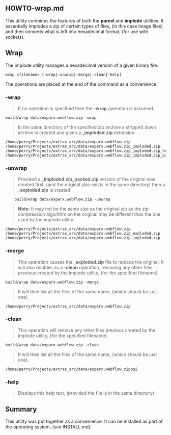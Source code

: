 

## HOWTO-wrap.md
This utility combines the features of both the **parcel** and **implode** utilities. It essentially implodes a zip of certain types of files, (in this case image files) and then converts what is left into hexadecimal format, (for use with sockets).

## Wrap
The implode utility manages a hexadecimal version of a given binary file. 

	wrap <filename> [-wrap|-unwrap|-merge|-clean|-help]

The operations are placed at the end of the command as a convenience.

### -wrap <default>
> If no operation is specified then the **-wrap** operation is assumed.

	build/wrap data/exparx.webflow.zip -wrap

> In the same directory of the specified zip archive a stripped down archive is created and given a **_imploded.zip** extension.  

	/home/perry/Projects/extras_arc/data/exparx.webflow.zip
	/home/perry/Projects/extras_arc/data/exparx.webflow.zip_imploded.zip
	/home/perry/Projects/extras_arc/data/exparx.webflow.zip_imploded.zip_hexed.txt
	/home/perry/Projects/extras_arc/data/exparx.webflow.zip_imploded.zip_packed.txt

### -unwrap
> Provided a  **_imploded.zip_packed.zip** version of the original was created first, (and the original also exists in the same directory) then a **_exploded.zip** is created. 
> 
> 
		build/wrap data/exparx.webflow.zip -unwrap
		
> **Note:** It may not be the same size as the original zip as the zip compression algorithm on the original may be different than the one used by the implode utility.

	/home/perry/Projects/extras_arc/data/exparx.webflow.zip
	/home/perry/Projects/extras_arc/data/exparx.webflow.zip_exploded.zip
	/home/perry/Projects/extras_arc/data/exparx.webflow.zip_imploded.zip

### -merge
> This operation causes the **_exploded.zip** file to replace the original. It will also doubles as a **-clean** operation, removing any other files previous created by the implode utility, (for the specified filename).
> 
	build/wrap data/exparx.webflow.zip -merge 

> It will then list all the files of the same name, (which should be just one).

	/home/perry/Projects/extras_arc/data/exparx.webflow.zip

### -clean
> This operation will remove any other files previous created by the implode utility, (for the specified filename).
> 
	build/wrap data/exparx.webflow.zip -clean 

> It will then list all the files of the same name, (which should be just one).

	/home/perry/Projects/extras_arc/data/exparx.webflow.zipbui

### -help
> Displays this help text, (provided the file is in the same directory).

## Summary
This utility was put together as a convenience. It can be installed as part of the operating system, (see INSTALL.md).


 
